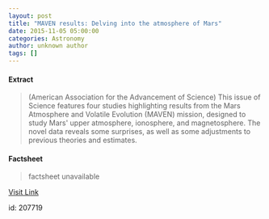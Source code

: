 ```yaml
---
layout: post
title: "MAVEN results: Delving into the atmosphere of Mars"
date: 2015-11-05 05:00:00
categories: Astronomy
author: unknown author
tags: []
---
```



#### Extract
>(American Association for the Advancement of Science) This issue of Science features four studies highlighting results from the Mars Atmosphere and Volatile Evolution (MAVEN) mission, designed to study Mars' upper atmosphere, ionosphere, and magnetosphere. The novel data reveals some surprises, as well as some adjustments to previous theories and estimates.

#### Factsheet
>factsheet unavailable

[Visit Link](http://www.eurekalert.org/pub_releases/2015-11/aaft-mrd110215.php)

id:  207719
